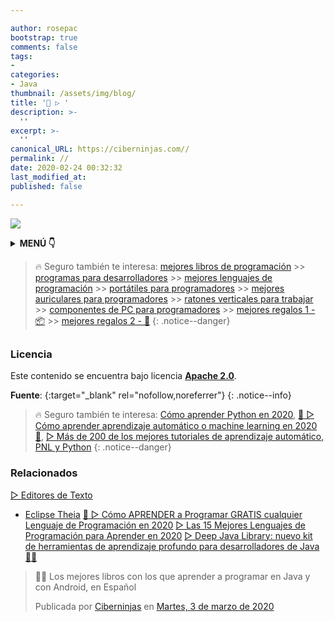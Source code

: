 ```yaml
---

author: rosepac
bootstrap: true
comments: false
tags:
- 
categories:
- Java
thumbnail: /assets/img/blog/
title: '🚀 ▷ '
description: >-
  ''
excerpt: >-
  ''
canonical_URL: https://ciberninjas.com//
permalink: //
date: 2020-02-24 00:32:32
last_modified_at: 
published: false

---
```


![](/assets/img/ "")
<!-- https://www.linuxlinks.com/sweethome3d-architectural-design-software-application/ https://www.linuxlinks.com/linux-home-plan-garden/ -->
<details>
<summary><strong>MENÚ 👇</strong><span><a name="menu"></a></span></summary>
<nav class="menu">
  <ol>
    <li><a href="/mejores-sistemas-operativos-para-hackear/"></a></li>
    <li><a href="/mejores-sistemas-operativos-para-hackear/"></a></li>
  </ol>
</nav>
</details>

> 🔥 Seguro también te interesa: [mejores libros de programación](/programar/) >> [programas para desarrolladores](/mejores-sistemas-operativos-para-hackear/) >> [mejores lenguajes de programación](/15-mejores-lenguajes-programacion/) >> [portátiles para programadores]() >> [mejores auriculares para programadores](/auriculares-dise%C3%B1o/) >> [ratones verticales para trabajar](/teclados-ratones-dise%C3%B1o/) >> [componentes de PC para programadores](/ordenadores-componentes/) >> [mejores regalos 1 - 📦](/black-friday-amazon/) >> [mejores regalos 2 - 🎁](/prime-day-amazon/)
{: .notice--danger}

## 

<!-- contenido -->

## 

<!-- contenido -->

### Licencia

Este contenido se encuentra bajo licencia **[Apache 2.0](https://es.wikipedia.org/wiki/Apache_License "Licencia Apache 2.0")**.

**Fuente**\: []( ""){:target="_blank" rel="nofollow,noreferrer"}
{: .notice--info}

> 🔥 Seguro también te interesa: [Cómo aprender Python en 2020](/python/), [🥇 ▷ Cómo aprender aprendizaje automático o machine learning en 2020 🤖](/que-aprender-sobre-machine-learning-2020/), [▷ Más de 200 de los mejores tutoriales de aprendizaje automático, PNL y Python](/aprendizaje-automatico-cursos-ingles/)
{: .notice--danger}

### Relacionados

[▷ Editores de Texto](/categoria/#editor-de-texto)
  * [Eclipse Theia](/wiki/eclipse-theia)
[🥇 ▷ Cómo APRENDER a Programar GRATIS cualquier Lenguaje de Programación en 2020](/programar/)
[▷ Las 15 Mejores Lenguajes de Programación para Aprender en 2020](/15-mejores-lenguajes-programacion/)
[▷ Deep Java Library: nuevo kit de herramientas de aprendizaje profundo para desarrolladores de Java 👨‍💻](/deep-java-libreria-herramienta-desarrolladores-aprendizaje-profundo/)

<div class="fb-post" data-href="https://www.facebook.com/ciberninjas/posts/1331109157075936" data-width="850" data-show-text="true"><blockquote cite="https://developers.facebook.com/ciberninjas/posts/1331109157075936" class="fb-xfbml-parse-ignore"><p>👨‍💻 Los mejores libros con los que aprender a programar en Java y con Android, en Español</p>Publicada por <a href="https://www.facebook.com/ciberninjas/">Ciberninjas</a> en&nbsp;<a href="https://developers.facebook.com/ciberninjas/posts/1331109157075936">Martes, 3 de marzo de 2020</a></blockquote></div>
